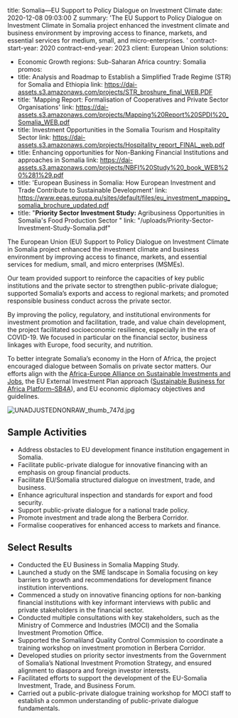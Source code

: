 
title: Somalia—EU Support to Policy Dialogue on Investment Climate
date: 2020-12-08 09:03:00 Z
summary: 'The EU Support to Policy Dialogue on Investment Climate in Somalia project
  enhanced the investment climate and business environment by improving access to
  finance, markets, and essential services for medium, small, and micro-enterprises. '
contract-start-year: 2020
contract-end-year: 2023
client: European Union
solutions:
- Economic Growth
regions: Sub-Saharan Africa
country: Somalia
promos:
- title: Analysis and Roadmap to Establish a Simplified Trade Regime (STR)  for Somalia
    and Ethiopia
  link: https://dai-assets.s3.amazonaws.com/projects/STR_broshure_final_WEB.PDF
- title: 'Mapping Report: Formalisation of Cooperatives and Private Sector Organisations'
  link: https://dai-assets.s3.amazonaws.com/projects/Mapping%20Report%20SPDI%20_Somalia_WEB.pdf
- title: Investment Opportunities in the Somalia Tourism and Hospitality Sector
  link: https://dai-assets.s3.amazonaws.com/projects/Hospitality_report_FINAL_web.pdf
- title: Enhancing opportunities for Non-Banking Financial Institutions and approaches
    in Somalia
  link: https://dai-assets.s3.amazonaws.com/projects/NBFI%20Study%20_book_WEB%20%281%29.pdf
- title: 'European Business in Somalia: How European Investment and Trade Contribute
    to Sustainable Development'
  link: https://www.eeas.europa.eu/sites/default/files/eu_investment_mapping_somalia_brochure_updated.pdf
- title: "**Priority Sector Investment Study:** Agribusiness Opportunities in Somalia's
    Food Production Sector  "
  link: "/uploads/Priority-Sector-Investment-Study-Somalia.pdf"


The European Union (EU) Support to Policy Dialogue on Investment Climate in Somalia project enhanced the investment climate and business environment by improving access to finance, markets, and essential services for medium, small, and micro enterprises (MSMEs).

Our team provided support to reinforce the capacities of key public institutions and the private sector to strengthen public-private dialogue; supported Somalia’s exports and access to regional markets; and promoted responsible business conduct across the private sector.

By improving the policy, regulatory, and institutional environments for investment promotion and facilitation, trade, and value chain development, the project facilitated socioeconomic resilience, especially in the era of COVID-19. We focused in particular on the financial sector, business linkages with Europe, food security, and nutrition.

To better integrate Somalia’s economy in the Horn of Africa, the project encouraged dialogue between Somalis on private sector matters. Our efforts align with the [Africa-Europe Alliance on Sustainable Investments and Jobs](https://ec.europa.eu/commission/africaeuropealliance_en), the EU External Investment Plan approach ([Sustainable Business for Africa Platform–SB4A](https://ec.europa.eu/commission/sites/beta-political/files/sustainable_business_for_africa.pdf)), and EU economic diplomacy objectives and guidelines.

![UNADJUSTEDNONRAW_thumb_747d.jpg](/uploads/UNADJUSTEDNONRAW_thumb_747d.jpg)

## Sample Activities

* Address obstacles to EU development finance institution engagement in Somalia.
* Facilitate public-private dialogue for innovative financing with an emphasis on group financial products.
* Facilitate EU/Somalia structured dialogue on investment, trade, and business.
* Enhance agricultural inspection and standards for export and food security.
* Support public-private dialogue for a national trade policy.
* Promote investment and trade along the Berbera Corridor.
* Formalise cooperatives for enhanced access to markets and finance.

## Select Results

* Conducted the EU Business in Somalia Mapping Study.
* Launched a study on the SME landscape in Somalia focusing on key barriers to growth and recommendations for development finance institution interventions.
* Commenced a study on innovative financing options for non-banking financial institutions with key informant interviews with public and private stakeholders in the financial sector.
* Conducted multiple consultations with key stakeholders, such as the Ministry of Commerce and Industries (MOCI) and the Somalia Investment Promotion Office.
* Supported the Somaliland Quality Control Commission to coordinate a training workshop on investment promotion in Berbera Corridor.
* Developed studies on priority sector investments from the Government of Somalia’s National Investment Promotion Strategy, and ensured alignment to diaspora and foreign investor interests.
* Facilitated efforts to support the development of the EU-Somalia Investment, Trade, and Business Forum.
* Carried out a public-private dialogue training workshop for MOCI staff to establish a common understanding of public-private dialogue fundamentals.
